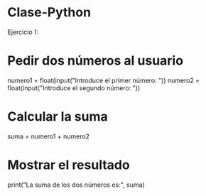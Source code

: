 # Clase-Python

Ejercicio 1:
# Pedir dos números al usuario
numero1 = float(input("Introduce el primer número: "))
numero2 = float(input("Introduce el segundo número: "))

# Calcular la suma
suma = numero1 + numero2

# Mostrar el resultado
print("La suma de los dos números es:", suma)
